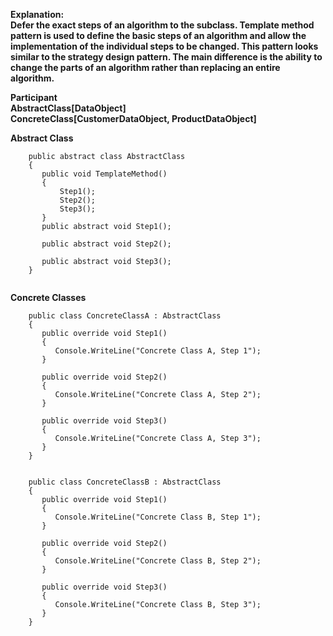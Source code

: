 **Explanation:** <br/>
**Defer the exact steps of an algorithm to the subclass. Template method pattern is used to define the basic steps of an algorithm and allow the implementation of the individual steps to be changed. This pattern looks similar to the strategy design pattern. The main difference is the ability to change the parts of an algorithm rather than replacing an entire algorithm.**

**Participant** <br/>
**AbstractClass[DataObject]** <br/>
**ConcreteClass[CustomerDataObject, ProductDataObject]** <br/>

**Abstract Class**

```
    public abstract class AbstractClass
    {
       public void TemplateMethod()
       {
           Step1();
           Step2();
           Step3();
       }
       public abstract void Step1();

       public abstract void Step2();

       public abstract void Step3();
    }
    
```

**Concrete Classes**

```
    public class ConcreteClassA : AbstractClass
    {
       public override void Step1()
       {
          Console.WriteLine("Concrete Class A, Step 1");
       }

       public override void Step2()
       {
          Console.WriteLine("Concrete Class A, Step 2");
       }

       public override void Step3()
       {
          Console.WriteLine("Concrete Class A, Step 3");
       }
    }
    
    
    public class ConcreteClassB : AbstractClass
    {
       public override void Step1()
       {
          Console.WriteLine("Concrete Class B, Step 1");
       }

       public override void Step2()
       {
          Console.WriteLine("Concrete Class B, Step 2");
       }

       public override void Step3()
       {
          Console.WriteLine("Concrete Class B, Step 3");
       }
    }
```



